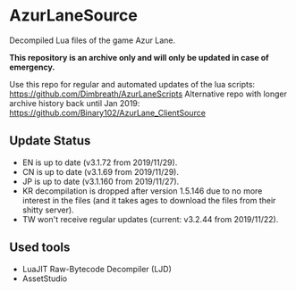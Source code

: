 # AzurLaneSource
Decompiled Lua files of the game Azur Lane.

**This repository is an archive only and will only be updated in case of emergency.**

Use this repo for regular and automated updates of the lua scripts: https://github.com/Dimbreath/AzurLaneScripts
Alternative repo with longer archive history back until Jan 2019: https://github.com/Binary102/AzurLane_ClientSource

## Update Status
* EN is up to date (v3.1.72 from 2019/11/29).
* CN is up to date (v3.1.69 from 2019/11/29).
* JP is up to date (v3.1.160 from 2019/11/27).
* KR decompilation is dropped after version 1.5.146 due to no more interest in the files (and it takes ages to download the files from their shitty server).
* TW won't receive regular updates (current: v3.2.44 from 2019/11/22).

## Used tools
* LuaJIT Raw-Bytecode Decompiler (LJD)
* AssetStudio
